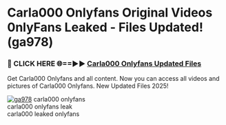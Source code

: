 # Carla000 Onlyfans Original Videos 0nlyFans Leaked - Files Updated! (ga978)

<h3>🔴 CLICK HERE 🌐==►► <a href="https://tinyurl.com/2wckxsce" rel="nofollow">Carla000 Onlyfans Updated Files</a></h3>

Get Carla000 Onlyfans and all content. Now you can access all videos and pictures of Carla000 Onlyfans. New Updated Files 2025!

[![ga978](https://i.imgur.com/AFduVYN.gif)](https://tinyurl.com/2wckxsce)
carla000 onlyfans<br>
carla000 onlyfans leak<br>
carla000 leaked onlyfans